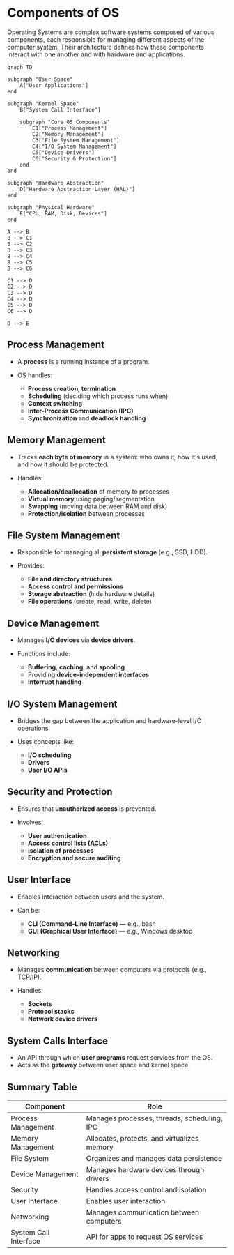 # Components of OS

Operating Systems are complex software systems composed of various components, each responsible for managing different aspects of the computer system. Their architecture defines how these components interact with one another and with hardware and applications.

```mermaid
graph TD

subgraph "User Space"
    A["User Applications"]
end

subgraph "Kernel Space"
    B["System Call Interface"]

    subgraph "Core OS Components"
        C1["Process Management"]
        C2["Memory Management"]
        C3["File System Management"]
        C4["I/O System Management"]
        C5["Device Drivers"]
        C6["Security & Protection"]
    end
end

subgraph "Hardware Abstraction"
    D["Hardware Abstraction Layer (HAL)"]
end

subgraph "Physical Hardware"
    E["CPU, RAM, Disk, Devices"]
end

A --> B
B --> C1
B --> C2
B --> C3
B --> C4
B --> C5
B --> C6

C1 --> D
C2 --> D
C3 --> D
C4 --> D
C5 --> D
C6 --> D

D --> E
```

## Process Management

- A **process** is a running instance of a program.
- OS handles:

  - **Process creation, termination**
  - **Scheduling** (deciding which process runs when)
  - **Context switching**
  - **Inter-Process Communication (IPC)**
  - **Synchronization** and **deadlock handling**

## Memory Management

- Tracks **each byte of memory** in a system: who owns it, how it's used, and how it should be protected.
- Handles:

  - **Allocation/deallocation** of memory to processes
  - **Virtual memory** using paging/segmentation
  - **Swapping** (moving data between RAM and disk)
  - **Protection/isolation** between processes

## File System Management

- Responsible for managing all **persistent storage** (e.g., SSD, HDD).
- Provides:

  - **File and directory structures**
  - **Access control and permissions**
  - **Storage abstraction** (hide hardware details)
  - **File operations** (create, read, write, delete)

## Device Management

- Manages **I/O devices** via **device drivers**.
- Functions include:

  - **Buffering**, **caching**, and **spooling**
  - Providing **device-independent interfaces**
  - **Interrupt handling**

## I/O System Management

- Bridges the gap between the application and hardware-level I/O operations.
- Uses concepts like:

  - **I/O scheduling**
  - **Drivers**
  - **User I/O APIs**

## Security and Protection

- Ensures that **unauthorized access** is prevented.
- Involves:

  - **User authentication**
  - **Access control lists (ACLs)**
  - **Isolation of processes**
  - **Encryption and secure auditing**

## User Interface

- Enables interaction between users and the system.
- Can be:

  - **CLI (Command-Line Interface)** — e.g., bash
  - **GUI (Graphical User Interface)** — e.g., Windows desktop

## Networking

- Manages **communication** between computers via protocols (e.g., TCP/IP).
- Handles:

  - **Sockets**
  - **Protocol stacks**
  - **Network device drivers**

## System Calls Interface

- An API through which **user programs** request services from the OS.
- Acts as the **gateway** between user space and kernel space.

## Summary Table

| **Component**         | **Role**                                    |
| --------------------- | ------------------------------------------- |
| Process Management    | Manages processes, threads, scheduling, IPC |
| Memory Management     | Allocates, protects, and virtualizes memory |
| File System           | Organizes and manages data persistence      |
| Device Management     | Manages hardware devices through drivers    |
| Security              | Handles access control and isolation        |
| User Interface        | Enables user interaction                    |
| Networking            | Manages communication between computers     |
| System Call Interface | API for apps to request OS services         |
